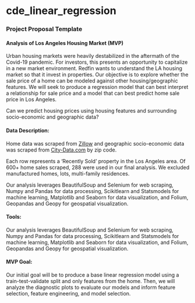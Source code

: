 # cde_linear_regression

### Project Proposal Template

#### Analysis of Los Angeles Housing Market (MVP)

Urban housing markets were heavily destabilized in the aftermath of the Covid-19 pandemic. For investors, this presents an opportunity to capitalize in a new market environment. Redfin wants to understand the LA housing market so that it invest in properties. Our objective is to explore whether the sale price of a home can be modeled against other housing/geographic features. We will seek to produce a regression model that can best interpret a relationship for sale price and a model that can best predict home sale price in Los Angeles. 

Can we predict housing prices using housing features and surrounding socio-economic and geographic data? 

#### Data Description:

Home data was scraped from [Zillow](zillow.com) and geographic socio-economic data was scraped from [City-Data.com](city-data.com) by zip code. 

Each row represents a ‘Recently Sold’ property in the Los Angeles area. Of 600+ home sales scraped, 288 were used in our final analysis. We excluded manufactured homes, lots, multi-family residences.

Our analysis leverages BeautifulSoup and Selenium for web scraping, Numpy and Pandas for data processing, Scikitlearn and Statsmodels for machine learning, Matplotlib and Seaborn for data visualization, and Folium, Geopandas and Geopy for geospatial visualization.

#### Tools:

Our analysis leverages BeautifulSoup and Selenium for web scraping, Numpy and Pandas for data processing, Scikitlearn and Statsmodels for machine learning, Matplotlib and Seaborn for data visualization, and Folium, Geopandas and Geopy for geospatial visualization.

#### MVP Goal:

Our initial goal will be to produce a base linear regression model using a train-test-validate split and only features from the home. Then, we will analyze the diagnostic plots to evaluate our models and inform feature selection, feature engineering, and model selection.


